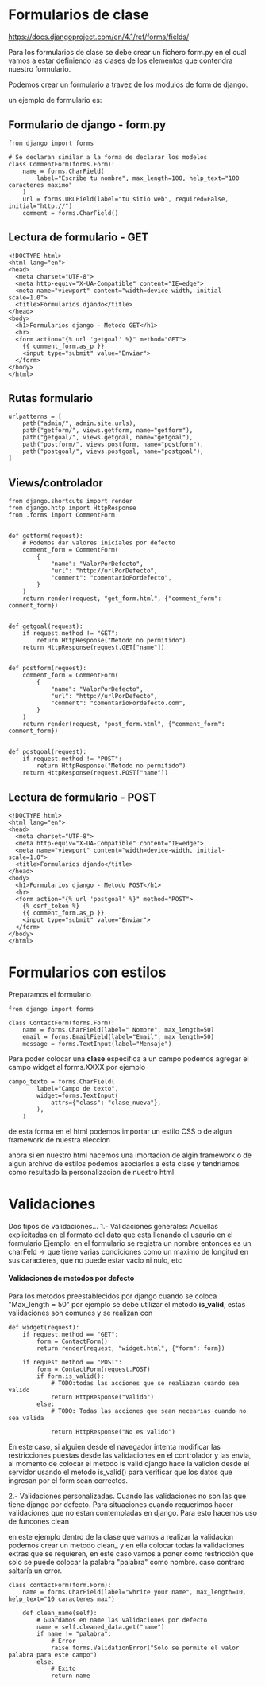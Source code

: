 # Formularios de clase

https://docs.djangoproject.com/en/4.1/ref/forms/fields/

Para los formularios de clase se debe crear un fichero form.py en el cual vamos a estar definiendo las clases de los elementos que contendra nuestro formulario.

Podemos crear un formulario a travez de los modulos de form de django.

un ejemplo de formulario es:

## Formulario de django - form.py

```
from django import forms

# Se declaran similar a la forma de declarar los modelos
class CommentForm(forms.Form):
    name = forms.CharField(
        label="Escribe tu nombre", max_length=100, help_text="100 caracteres maximo"
    )
    url = forms.URLField(label="tu sitio web", required=False, initial="http://")
    comment = forms.CharField()
```

## Lectura de formulario - GET

```
<!DOCTYPE html>
<html lang="en">
<head>
  <meta charset="UTF-8">
  <meta http-equiv="X-UA-Compatible" content="IE=edge">
  <meta name="viewport" content="width=device-width, initial-scale=1.0">
  <title>Formularios djando</title>
</head>
<body>
  <h1>Formularios django - Metodo GET</h1>
  <hr>
  <form action="{% url 'getgoal' %}" method="GET">
    {{ comment_form.as_p }}
    <input type="submit" value="Enviar">
  </form>
</body>
</html>
```

## Rutas formulario

```
urlpatterns = [
    path("admin/", admin.site.urls),
    path("getform/", views.getform, name="getform"),
    path("getgoal/", views.getgoal, name="getgoal"),
    path("postform/", views.postform, name="postform"),
    path("postgoal/", views.postgoal, name="postgoal"),
]
```

## Views/controlador

```
from django.shortcuts import render
from django.http import HttpResponse
from .forms import CommentForm


def getform(request):
    # Podemos dar valores iniciales por defecto
    comment_form = CommentForm(
        {
            "name": "ValorPorDefecto",
            "url": "http://urlPorDefecto",
            "comment": "comentarioPordefecto",
        }
    )
    return render(request, "get_form.html", {"comment_form": comment_form})


def getgoal(request):
    if request.method != "GET":
        return HttpResponse("Metodo no permitido")
    return HttpResponse(request.GET["name"])


def postform(request):
    comment_form = CommentForm(
        {
            "name": "ValorPorDefecto",
            "url": "http://urlPorDefecto",
            "comment": "comentarioPordefecto.com",
        }
    )
    return render(request, "post_form.html", {"comment_form": comment_form})


def postgoal(request):
    if request.method != "POST":
        return HttpResponse("Metodo no permitido")
    return HttpResponse(request.POST["name"])

```

## Lectura de formulario - POST

```
<!DOCTYPE html>
<html lang="en">
<head>
  <meta charset="UTF-8">
  <meta http-equiv="X-UA-Compatible" content="IE=edge">
  <meta name="viewport" content="width=device-width, initial-scale=1.0">
  <title>Formularios djando</title>
</head>
<body>
  <h1>Formularios django - Metodo POST</h1>
  <hr>
  <form action="{% url 'postgoal' %}" method="POST">
    {% csrf_token %}
    {{ comment_form.as_p }}
    <input type="submit" value="Enviar">
  </form>
</body>
</html>
```

# Formularios con estilos

Preparamos el formulario

```
from django import forms

class ContactForm(forms.Form):
    name = forms.CharField(label=" Nombre", max_length=50)
    email = forms.EmailField(label="Email", max_length=50)
    message = forms.TextInput(label="Mensaje")
```

Para poder colocar una **clase** especifica a un campo podemos agregar el campo widget al forms.XXXX
por ejemplo

```
campo_texto = forms.CharField(
        label="Campo de texto",
        widget=forms.TextInput(
            attrs={"class": "clase_nueva"},
        ),
    )
```

de esta forma en el html podemos importar un estilo CSS o de algun framework de nuestra eleccion

ahora si en nuestro html hacemos una imortacion de algin framework o de algun archivo de estilos podemos asociarlos a esta clase y tendriamos como resultado la personalizacion de nuestro html

# Validaciones

Dos tipos de validaciones...
1.- Validaciones generales: Aquellas explicitadas en el formato del dato que esta llenando el usaurio en el formulario
Ejemplo:
en el formulario se registra un nombre entonces es un charFeld -> que tiene varias condiciones como un maximo de longitud en sus caracteres, que no puede estar vacio ni nulo, etc

#### Validaciones de metodos por defecto

Para los metodos preestablecidos por django cuando se coloca "Max_length = 50" por ejemplo se debe utilizar el metodo **is_valid**, estas validaciones son comunes y se realizan con

```
def widget(request):
    if request.method == "GET":
        form = ContactForm()
        return render(request, "widget.html", {"form": form})

    if request.method == "POST":
        form = ContactForm(request.POST)
        if form.is_valid():
            # TODO:todas las acciones que se realiazan cuando sea valido
            return HttpResponse("Valido")
        else:
            # TODO: Todas las acciones que sean necearias cuando no sea valida

            return HttpResponse("No es valido")

```

En este caso, si alguien desde el navegador intenta modificar las restricciones puestas desde las validaciones en el controlador y las envia, al momento de colocar el metodo is valid django hace la valicion desde el servidor usando el metodo is_valid() para verificar que los datos que ingresan por el form sean correctos.

2.- Validaciones personalizadas. Cuando las validaciones no son las que tiene django por defecto.
Para situaciones cuando requerimos hacer validaciones que no estan contempladas en django. Para esto hacemos uso de funcones clean

en este ejemplo dentro de la clase que vamos a realizar la validacion podemos crear un metodo clean\_<nombreValidador> y en ella colocar todas la validaciones extras que se requieren, en este caso vamos a poner como restricción que solo se puede colocar la palabra "palabra" como nombre. caso contraro saltaría un error.

```
class contactForm(form.Form):
    name = forms.CharField(label="whrite your name", max_length=10, help_text="10 caracteres max")

    def clean_name(self):
        # Guardamos en name las validaciones por defecto
        name = self.cleaned_data.get("name")
        if name != "palabra":
            # Error
            raise forms.ValidationError("Solo se permite el valor palabra para este campo")
        else:
            # Exito
            return name
```
